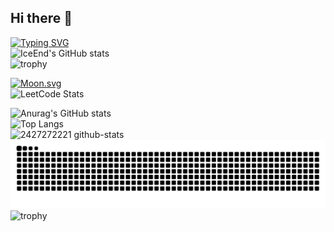 ## Hi there 👋

<!--
**2427272221/2427272221** is a ✨ _special_ ✨ repository because its `README.md` (this file) appears on your GitHub profile.

Here are some ideas to get you started:

- 🔭 I’m currently working on ...
- 🌱 I’m currently learning ...
- 👯 I’m looking to collaborate on ...
- 🤔 I’m looking for help with ...
- 💬 Ask me about ...
- 📫 How to reach me: ...
- 😄 Pronouns: ...
- ⚡ Fun fact: ...
-->

[![Typing SVG](https://readme-typing-svg.demolab.com/?lines=你好，欢迎来到房康康的主页！;道阻且长，行则将至！)](https://readme-typing-svg.demolab.com/demo/?weight=200&size=17&color=006BF7&background=FF947A00&center=%E5%81%87&vCenter=%E5%81%87&repeat=%E7%9C%9F&random=%E5%81%87&lines=%E4%BD%A0%E5%A5%BD%EF%BC%8C%E6%AC%A2%E8%BF%8E%E6%9D%A5%E5%88%B0pub.kk%E7%9A%84%E4%B8%BB%E9%A1%B5;%E9%81%93%E9%98%BB%E4%B8%94%E9%95%BF%EF%BC%8C%E8%A1%8C%E5%88%99%E5%B0%86%E8%87%B3%EF%BC%81)<br>
![IceEnd's GitHub stats](https://github-immortality.vercel.app/api?username=2427272221)<br>
![trophy](https://github-profile-trophy.vercel.app/?username=2427272221)
<!-- real time -->
[![Moon.svg](https://moon-svg.minung.dev/moon.svg?theme=basic)](https://moon-svg.minung.dev)<br>
![LeetCode Stats](https://leetcard.jacoblin.cool/xenodochial-shockleyvnt?theme=radical&font=Just%20Me%20Again%20Down%20Here&ext=activity&site=cn)<br>

![Anurag's GitHub stats](https://github-readme-stats.vercel.app/api?username=2427272221)<br>
![Top Langs](https://github-readme-stats.vercel.app/api/top-langs/?username=2427272221)<br>
![2427272221 github-stats](https://stats.dooboo.io/api/github-stats-advanced?login=2427272221)<br>
<picture>
  <source media="(prefers-color-scheme: dark)" srcset="https://raw.githubusercontent.com/Peter-JXL/Peter-JXL/output/github-contribution-grid-snake-dark.svg">
  <source media="(prefers-color-scheme: light)" srcset="https://raw.githubusercontent.com/Peter-JXL/Peter-JXL/output/github-contribution-grid-snake.svg">
  <img alt="github contribution grid snake animation" src="https://raw.githubusercontent.com/Peter-JXL/Peter-JXL/output/github-contribution-grid-snake.svg">
</picture><br>
![trophy](https://github-profile-trophy.vercel.app/?username=2427272221)
